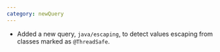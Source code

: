 ```yaml
---
category: newQuery
---
```

* Added a new query, `java/escaping`, to detect values escaping from classes marked as `@ThreadSafe`.